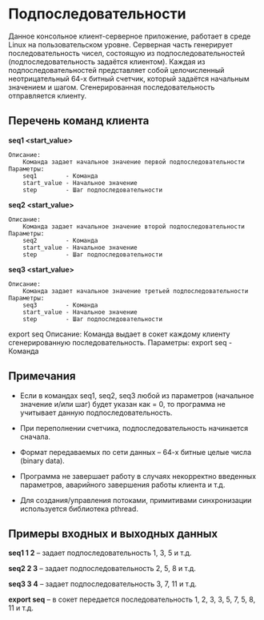 # Подпоследовательности

Данное консольное клиент-серверное приложение, работает в среде Linux на пользовательском уровне. Серверная часть генерирует последовательность чисел,
состоящую из подпоследовательностей (подпоследовательность задаётся клиентом). Каждая из подпоследовательностей представляет собой целочисленный неотрицательный 64-х битный счетчик, который задаётся начальным значением и шагом. Сгенерированная последовательность отправляется клиенту.

## Перечень команд клиента

**seq1 <start_value> <step>**

    Описание:
        Команда задает начальное значение первой подпоследовательности
    Параметры:
        seq1        - Команда
        start_value - Начальное значение
        step        - Шаг подпоследовательности

**seq2 <start_value> <step>**

    Описание:
        Команда задает начальное значение второй подпоследовательности
    Параметры:
        seq2        - Команда
        start_value - Начальное значение
        step        - Шаг подпоследовательности
    
**seq3 <start_value> <step>**

    Описание:
        Команда задает начальное значение третьей подпоследовательности
    Параметры:
        seq3        - Команда
        start_value - Начальное значение
        step        - Шаг подпоследовательности

export seq
    Описание:
        Команда выдает в сокет каждому клиенту сгенерированную
        последовательность.
    Параметры:
        export seq - Команда

## Примечания

- Если в командах seq1, seq2, seq3 любой из параметров (начальное значение и/или шаг) будет указан как = 0, то программа не учитывает данную подпоследовательность.

- При переполнении счетчика, подпоследовательность начинается сначала.

- Формат передаваемых по сети данных – 64-х битные целые числа (binary data).

- Программа не завершает работу в случаях некорректно введенных параметров, аварийного завершения работы клиента и т.д.

- Для создания/управления потоками, примитивами синхронизации используется библиотека pthread.

## Примеры входных и выходных данных

**seq1 1 2** – задает подпоследовательность 1, 3, 5 и т.д.

**seq2 2 3** – задает подпоследовательность 2, 5, 8 и т.д.

**seq3 3 4** – задает подпоследовательность 3, 7, 11 и т.д.

**export seq** – в сокет передается последовательность 1, 2, 3, 3, 5, 7, 5, 8, 11 и т.д. 
